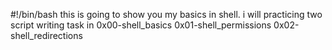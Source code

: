 #!/bin/bash
this is going to show you my basics in shell.
i will practicing two script writing task in 
	0x00-shell_basics
	0x01-shell_permissions
	0x02-shell_redirections
